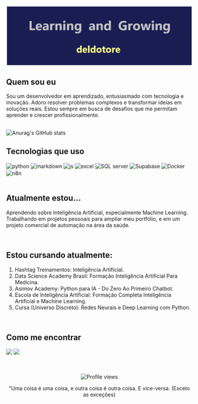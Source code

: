 <p align="center">
    <img src="assets/Banner2.png" alt="Meu banner" width="500">
</p>

## Quem sou eu

Sou um desenvolvedor em aprendizado, entusiasmado com tecnologia e inovação. Adoro resolver problemas complexos e transformar ideias em soluções reais. Estou sempre em busca de desafios que me permitam aprender e crescer profissionalmente.
<br><br>

![Anurag's GitHub stats](https://github-readme-stats.vercel.app/api?username=deldotore-r&show_icons=true&theme=outrun) 
<!-- <img height="195em" src="https://github-readme-stats.vercel.app/api/top-langs/?username=deldotore-r&layout=compact&langs_count=7&theme=tokyonight"/>
<br><br> -->




## Tecnologias que uso

<div>
  <img align="center" alt="python" src="https://img.shields.io/badge/Python-3776AB?style=for-the-badge&logo=python&logoColor=white" />
  <img align="center" alt="markdown" src="https://img.shields.io/badge/Markdown-210e8e?style=for-the-badge&logo=markdown&logoColor=white" />
  <img align="center" alt="js" src="https://img.shields.io/badge/JavaScript-F7DF1E?style=for-the-badge&logo=javascript&logoColor=black" />
  <img align="center" alt="excel" src="https://img.shields.io/badge/Excel-217346?style=for-the-badge&logo=microsoft-excel&logoColor=whitee" />
  <img align="center" alt="SQL server" src="https://img.shields.io/badge/SQL_Server-CC2927?style=for-the-badge&logo=microsoft-sql-server&logoColor=white" />
  <img align="center" alt="Supabase" src="https://img.shields.io/badge/Supabase-3cad15?style=for-the-badge&logo=supabase&logoColor=white" />
  <img align="center" alt="Docker" src="https://img.shields.io/badge/docker-%230db7ed.svg?style=for-the-badge&logo=docker&logoColor=white" />
  <img align="center" alt="n8n" src="https://img.shields.io/badge/n8n-1abc9c?style=for-the-badge&logo=n8n&logoColor=white" />



  
  
</div><br/>


## Atualmente estou...

Aprendendo sobre Inteligência Artificial, especialmente Machine Learning. <br>
Trabalhando em projetos pessoais para ampliar meu portfólio, e em um projeto comercial de automação na área da saúde.
  </div>

  </div><br/>


## Estou cursando atualmente:

1. Hashtag Treinamentos: Inteligência Artificial.
2. Data Science Academy Brasil: Formação Inteligência Artificial Para Medicina.
3. Asimov Academy: Python para IA - Do Zero Ao Primeiro Chatbot.
4. Escola de Inteligência Artificial: Formação Completa Inteligência Artificial e Machine Learning.
5. Cursa (Universo Discreto): Redes Neurais e Deep Learning com Python.

  </div>



<!-- ## 🔍 Projetos em Destaque 

<div align="center">
  <a href="https://github.com/SEU_USERNAME/projeto1">
    <img align="center" src="https://github-readme-stats.vercel.app/api/pin/?username=SEU_USERNAME&repo=projeto1&theme=tokyonight" />
  </a>
  <a href="https://github.com/SEU_USERNAME/projeto2">
    <img align="center" src="https://github-readme-stats.vercel.app/api/pin/?username=SEU_USERNAME&repo=projeto2&theme=tokyonight" />
  </a>
</div> -->
<br>

## Como me encontrar

<div align="left">
  
  <a href="https://linkedin.com/in/reinaldo-del-dotore" target="_blank"><img src="https://img.shields.io/badge/-LinkedIn-%230077B5?style=for-the-badge&logo=linkedin&logoColor=white" target="_blank"></a>  <a href="mailto:deldotore@gmail.com"><img src="https://img.shields.io/badge/-Email-%23333?style=for-the-badge&logo=gmail&logoColor=white" target="_blank"></a>
  <!--<a href="https://twitter.com/seu-twitter" target="_blank"><img src="https://img.shields.io/badge/-Twitter-%231DA1F2?style=for-the-badge&logo=twitter&logoColor=white" target="_blank"></a>
  <a href="https://seu-portfolio.com" target="_blank"><img src="https://img.shields.io/badge/-Portfolio-%23E4405F?style=for-the-badge&logo=figma&logoColor=white" target="_blank"></a> -->
</div>

<!-- ## ⚡ Curiosidades

- 🎮 Gosto de jogar [insira seus jogos favoritos]
- 📚 Livro favorito: [insira seu livro favorito]
- 🎯 Meta para este ano: Contribuir mais em projetos open source
- 🎵 Ouço [seu estilo musical] enquanto codifico

---
-->
<br>
<br>
<div align="center">
  <img src="https://komarev.com/ghpvc/?username=deldotore-r&color=brightgreen" alt="Profile views" />
<br>
  <p>"Uma coisa é uma coisa, e outra coisa é outra coisa. E vice-versa. (Exceto as exceções)</p>
</div>

